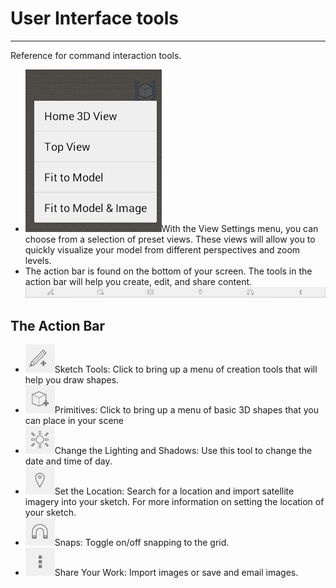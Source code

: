 # User Interface tools

----

Reference for command interaction tools.

* ![](Images/GUID-2A04F45B-77AF-444B-B28E-4CDCC8F1481F-low.png)With the View Settings menu, you can choose from a selection of preset views. These views will allow you to quickly visualize your model from different perspectives and zoom levels.
* The action bar is found on the bottom of your screen. The tools in the action bar will help you create, edit, and share content.![](Images/GUID-D4D75D4E-E480-4CCB-B69A-A662D5E2D6C8-low.png)

## The Action Bar

* ![](Images/GUID-4A25D45A-BD0C-4890-B91D-F1842F3EFE88-low.png)Sketch Tools: Click to bring up a menu of creation tools that will help you draw shapes.
* ![](Images/GUID-69C72976-6CB9-4874-822B-213549AE26F6-low.png)Primitives: Click to bring up a menu of basic 3D shapes that you can place in your scene
* ![](Images/GUID-2A043178-9E20-420C-9D13-F703A1975E8D-low.png)Change the Lighting and Shadows: Use this tool to change the date and time of day.
* ![](Images/GUID-1F72E92D-1BAC-43AD-B79D-7EBD0D25D755-low.png)Set the Location: Search for a location and import satellite imagery into your sketch. For more information on setting the location of your sketch.
* ![](Images/GUID-F5D1DC8D-5B94-4253-8EC5-038643E6B801-low.png)Snaps: Toggle on/off snapping to the grid.
* ![](Images/GUID-71C0DE54-D502-4A81-BAF0-3D8C6B54CB19-low.png)Share Your Work: Import images or save and email images.
